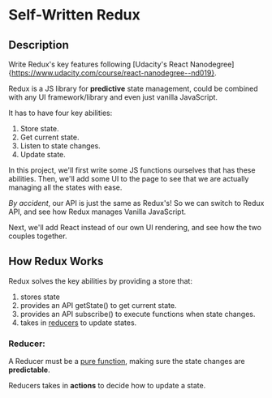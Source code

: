# Self-Written Redux

## Description

Write Redux's key features following [Udacity's React Nanodegree]{https://www.udacity.com/course/react-nanodegree--nd019}.

Redux is a JS library for __predictive__ state management, could be combined with any UI framework/library and even just vanilla JavaScript.

It has to have four key abilities:
1. Store state.
2. Get current state.
3. Listen to state changes.
4. Update state.

In this project, we'll first write some JS functions ourselves that has these abilities. Then, we'll add some UI to the page to see that we are actually managing all the states with ease.

*By accident*, our API is just the same as Redux's! So we can switch to Redux API, and see how Redux manages Vanilla JavaScript.

Next, we'll add React instead of our own UI rendering, and see how the two couples together.

## How Redux Works
Redux solves the key abilities by providing a store that:
1. stores state
2. provides an API getState() to get current state.
3. provides an API subscribe() to execute functions when state changes.
4. takes in [reducers](#reducer) to update states.

### Reducer:
A Reducer must be a [pure function](]{https://en.wikipedia.org/wiki/Pure_function), making sure the state changes are __predictable__.

Reducers takes in __actions__ to decide how to update a state.
